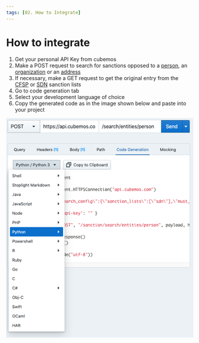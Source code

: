 ```yaml
---
tags: [02. How to Integrate]
---
```


# How to integrate

1. Get your personal API Key from cubemos 
2. Make a POST request to search for sanctions opposed to a [person](../swagger/sanctions_list.v1.yaml/paths/~1search~1entities~1person/post), an [organization](../swagger/sanctions_list.v1.yaml/paths/~1search~1entities~1organization/post) or an [address](../swagger/sanctions_list.v1.yaml/paths/~1search~1location~1address/post)
3. If necessary, make a GET request to get the original entry from the [CFSP](../swagger/sanctions_list.v1.yaml/paths/~1list~1cfsp~1{id}/get) or [SDN](../swagger/sanctions_list.v1.yaml/paths/~1list~1sdn~1{id}/get) sanction lists 
4. Go to code generation tab
5. Select your development language of choice
6. Copy the generated code as in the image shown below and paste into your project

![](../assets/images/codeExample.png)
